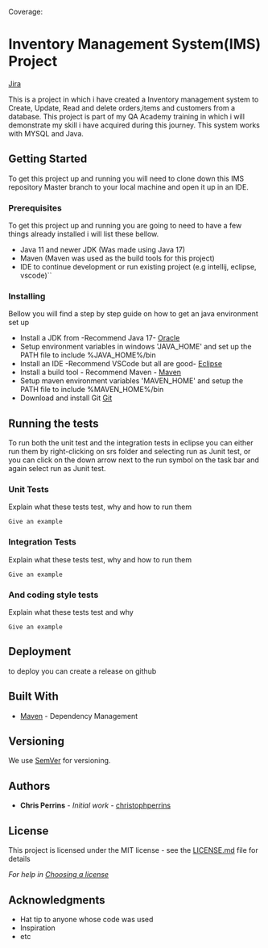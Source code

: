 Coverage:
# Inventory Management System(IMS) Project 
[Jira](https://seanpalla.atlassian.net/jira/software/projects/IMS/boards/6/backlog)

This is a project in which i have created a Inventory management system to Create, Update, Read and delete orders,items and customers from a database.
This project is part of my QA Academy training in which i will demonstrate my skill i have acquired during this journey. This system works with MYSQL and Java.
## Getting Started

To get this project up and running you will need to clone down this IMS repository Master branch to your local machine and open it up in an IDE.

### Prerequisites

To get this project up and running you are going to need to have a few things already installed i will list these bellow.

- Java 11 and newer JDK (Was made using Java 17)
- Maven (Maven was used as the build tools for this project)
- IDE to continue development or run existing project (e.g intellij, eclipse, vscode)``

### Installing

Bellow you will find a step by step guide on how to get an java environment set up

- Install a JDK from -Recommend Java 17-  [Oracle](https://www.oracle.com/java/technologies/downloads/)
- Setup environment variables in windows 'JAVA_HOME' and set up the PATH file to include %JAVA_HOME%/bin
- Install an IDE -Recommend VSCode but all are good-  [Eclipse](https://www.eclipse.org/ide/)
- Install a build tool - Recommend Maven -  [Maven](https://maven.apache.org/download.cgi)
- Setup maven environment variables 'MAVEN_HOME' and setup the PATH file to include %MAVEN_HOME%/bin
- Download and install Git [Git](https://gitforwindows.org/)

## Running the tests

To run both the unit test and the integration tests in eclipse you can either run them by right-clicking on srs folder and selecting run as Junit test,
or you can click on the down arrow next to the run symbol on the task bar and again select run as Junit test.

### Unit Tests 

Explain what these tests test, why and how to run them

```
Give an example
```

### Integration Tests 
Explain what these tests test, why and how to run them

```
Give an example
```

### And coding style tests

Explain what these tests test and why

```
Give an example
```

## Deployment

to deploy you can create a release on github

## Built With

* [Maven](https://maven.apache.org/) - Dependency Management

## Versioning

We use [SemVer](http://semver.org/) for versioning.

## Authors

* **Chris Perrins** - *Initial work* - [christophperrins](https://github.com/christophperrins)

## License

This project is licensed under the MIT license - see the [LICENSE.md](LICENSE.md) file for details 

*For help in [Choosing a license](https://choosealicense.com/)*

## Acknowledgments

* Hat tip to anyone whose code was used
* Inspiration
* etc

